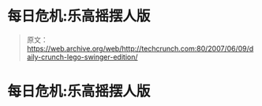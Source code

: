 # 每日危机:乐高摇摆人版 

> 原文：<https://web.archive.org/web/http://techcrunch.com:80/2007/06/09/daily-crunch-lego-swinger-edition/>

# 每日危机:乐高摇摆人版